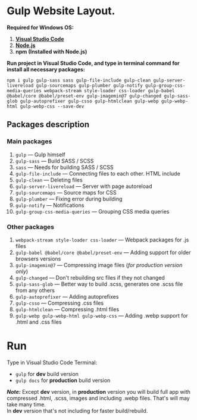 # Gulp Website Layout.

**Required for Windows OS:**
1. **[Visual Studio Code](https://code.visualstudio.com/)**
2. **[Node.js](https://nodejs.org/)**
3. **npm (Installed with Node.js)**

**Run project in Visual Studio Code, and type in terminal command for install all necessary packages:**<br>
```
npm i gulp gulp-sass sass gulp-file-include gulp-clean gulp-server-livereload gulp-sourcemaps gulp-plumber gulp-notify gulp-group-css-media-queries webpack-stream style-loader css-loader gulp-babel @babel/core @babel/preset-env gulp-imagemin@7 gulp-changed gulp-sass-glob gulp-autoprefixer gulp-csso gulp-htmlclean gulp-webp gulp-webp-html gulp-webp-css --save-dev
```

## Packages description

### Main packages
1. `gulp` — Gulp himself
2. `gulp-sass` — Build SASS / SCSS
3. `sass` — Needs for building SASS / SCSS
4. `gulp-file-include` — Connecting files to each other. HTML include
5. `gulp-clean` — Deleting files
6. `gulp-server-livereload` — Server with page autoreload
7. `gulp-sourcemaps` — Source maps for CSS
8. `gulp-plumber` — Fixing error during building
9. `gulp-notify` — Notifications
10. `gulp-group-css-media-queries` — Grouping CSS media queries

### Other packages
1. `webpack-stream style-loader css-loader` — Webpack packages for .js files
2. `gulp-babel @babel/core @babel/preset-env` — Adding support for older browsers versions
3. `gulp-imagemin@7` — Compressing image files (*for production version only*)
4. `gulp-changed` — Don't rebuilding src files if they not changed
5. `gulp-sass-glob` — Better way to build .scss, generates one .scss file from any others
6. `gulp-autoprefixer` — Adding autoprefixes
7. `gulp-csso` — Compressing .css files
8. `gulp-htmlclean` — Compressing .html files
9. `gulp-webp gulp-webp-html gulp-webp-css` — Adding .webp support for .html and .css files

# Run
Type in Visual Studio Code Terminal:
- `gulp` for **dev** build version
- `gulp docs` for **production** build version

***Note:*** Except **dev** version, in **production** version you will build full app with compressed .html, .scss, images and including .webp files. That's will may take many time.<br>
In **dev** version that's not including for faster build/rebuild.
